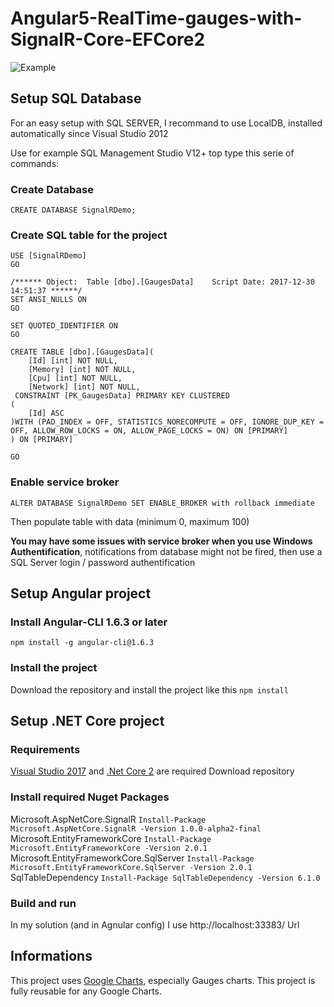 # Angular5-RealTime-gauges-with-SignalR-Core-EFCore2

![Example](http://anthonygiretti.com/wp-content/uploads/2017/12/demoanimated.gif)

## Setup SQL Database

For an easy setup with SQL SERVER, I recommand to use LocalDB, installed automatically since Visual Studio 2012

Use for example SQL Management Studio V12+ top type this serie of commands:

### Create Database
```CREATE DATABASE SignalRDemo;```

### Create SQL table for the project
```
USE [SignalRDemo]
GO

/****** Object:  Table [dbo].[GaugesData]    Script Date: 2017-12-30 14:51:37 ******/
SET ANSI_NULLS ON
GO

SET QUOTED_IDENTIFIER ON
GO

CREATE TABLE [dbo].[GaugesData](
	[Id] [int] NOT NULL,
	[Memory] [int] NOT NULL,
	[Cpu] [int] NOT NULL,
	[Network] [int] NOT NULL,
 CONSTRAINT [PK_GaugesData] PRIMARY KEY CLUSTERED 
(
	[Id] ASC
)WITH (PAD_INDEX = OFF, STATISTICS_NORECOMPUTE = OFF, IGNORE_DUP_KEY = OFF, ALLOW_ROW_LOCKS = ON, ALLOW_PAGE_LOCKS = ON) ON [PRIMARY]
) ON [PRIMARY]

GO
```

### Enable service broker
```ALTER DATABASE SignalRDemo SET ENABLE_BROKER with rollback immediate```

Then populate table with data (minimum 0, maximum 100)

<strong>You may have some issues with service broker when you use Windows Authentification</strong>, notifications from database might not be fired, then use a SQL Server login / password authentification

## Setup Angular project

### Install Angular-CLI 1.6.3 or later

```npm install -g angular-cli@1.6.3```

### Install the project 

Download the repository and install the project like this ```npm install```

## Setup .NET Core project

### Requirements

[Visual Studio 2017](https://www.visualstudio.com/downloads/) and [.Net Core 2](https://www.microsoft.com/net/download/windows) are required
Download repository

### Install required Nuget Packages

Microsoft.AspNetCore.SignalR ```Install-Package Microsoft.AspNetCore.SignalR -Version 1.0.0-alpha2-final```
Microsoft.EntityFrameworkCore ```Install-Package Microsoft.EntityFrameworkCore -Version 2.0.1```
Microsoft.EntityFrameworkCore.SqlServer ```Install-Package Microsoft.EntityFrameworkCore.SqlServer -Version 2.0.1```
SqlTableDependency ```Install-Package SqlTableDependency -Version 6.1.0```

### Build and run 
In my solution (and in Agnular config) I use http://localhost:33383/ Url

## Informations
This project uses [Google Charts](https://developers.google.com/chart/interactive/docs/gallery), especially Gauges charts.
This project is fully reusable for any Google Charts.

